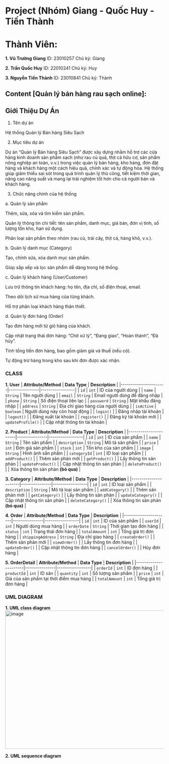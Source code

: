 # Project (Nhóm) Giang - Quốc Huy - Tiến Thành
# Thành Viên: 
**1. Vũ Trường Giang**
ID: 23010257
Chũ ký: Giang

**2. Trần Quốc Huy**
ID: 22010241
Chũ ký: Huy

**3. Nguyễn Tiến Thành**
ID: 23010841
Chũ ký: Thành

## Content [Quản lý bán hàng rau sạch online]:

## Giới Thiệu Dự Án
1. Tên dự án

Hệ thống Quản lý Bán hàng Siêu Sạch

2. Mục tiêu dự án

Dự án “Quản lý Bán hàng Siêu Sạch” được xây dựng nhằm hỗ trợ các cửa hàng kinh doanh sản phẩm sạch (như rau củ quả, thịt cá hữu cơ, sản phẩm nông nghiệp an toàn, v.v.) trong việc quản lý bán hàng, kho hàng, đơn đặt hàng và khách hàng một cách hiệu quả, chính xác và tự động hóa.
Hệ thống giúp giảm thiểu sai sót trong quá trình quản lý thủ công, tiết kiệm thời gian, nâng cao năng suất và mang lại trải nghiệm tốt hơn cho cả người bán và khách hàng.

3. Chức năng chính của hệ thống

a. Quản lý sản phẩm

Thêm, sửa, xóa và tìm kiếm sản phẩm.

Quản lý thông tin chi tiết: tên sản phẩm, danh mục, giá bán, đơn vị tính, số lượng tồn kho, hạn sử dụng.

Phân loại sản phẩm theo nhóm (rau củ, trái cây, thịt cá, hàng khô, v.v.).

b. Quản lý danh mục (Category)

Tạo, chỉnh sửa, xóa danh mục sản phẩm.

Giúp sắp xếp và lọc sản phẩm dễ dàng trong hệ thống.

c. Quản lý khách hàng (User/Customer)

Lưu trữ thông tin khách hàng: họ tên, địa chỉ, số điện thoại, email.

Theo dõi lịch sử mua hàng của từng khách.

Hỗ trợ phân loại khách hàng thân thiết.

d. Quản lý đơn hàng (Order)

Tạo đơn hàng mới từ giỏ hàng của khách.

Cập nhật trạng thái đơn hàng: “Chờ xử lý”, “Đang giao”, “Hoàn thành”, “Đã hủy”.

Tính tổng tiền đơn hàng, bao gồm giảm giá và thuế (nếu có).

Tự động trừ hàng trong kho sau khi đơn được xác nhận.


### CLASS

**1. User**
| **Attribute/Method** | **Data Type** | **Description** |
|----------------------|---------------|-----------------|
| `id` | `int` | ID của người dùng |
| `name` | `String` | Tên người dùng |
| `email` | `String` | Email người dùng để đăng nhập |
| `phone` | `String` | Số điện thoại liên lạc |
| `password` | `String` | Mật khẩu đăng nhập |
| `address` | `String` | Địa chỉ giao hàng của người dùng |
| `isActive` | `boolean` | Người dùng này còn hoạt động |
| `login()` | | Đăng nhập tài khoản |
| `logout()` | | Đăng xuất tài khoản |
| `register()` | | Đăng ký tài khoản mới |
| `updateProfile()` | | Cập nhật thông tin tài khoản |

**2. Product**
| **Attribute/Method** | **Data Type** | **Description** |
|----------------------|---------------|-----------------|
| `id` | `int` | ID của sản phẩm |
| `name` | `String` | Tên sản phẩm |
| `description` | `String` | Mô tả sản phẩm |
| `price` | `int` | Đơn giá sản phẩm |
| `stock` | `int` | Tồn kho của sản phẩm |
| `image` | `String` | Hình ảnh sẩn phẩm |
| `categoryId` | `int` | ID loại sản phẩm |
| `addProduct()` | | Thêm sản phản mới |
| `getProduct()` | | Lấy thông tin sản phản |
| `updateProduct()` | | Cập nhật thông tin sản phản |
| `deleteProduct()` | | Xóa thông tin sản phản **(bỏ qua)** |

**3. Category**
| **Attribute/Method** | **Data Type** | **Description** |
|----------------------|---------------|-----------------|
| `id` | `int` | ID loại sản phẩm |
| `description` | `String` | Mô tả loại sản phẩm |
| `addCategory()` | | Thêm sản phản mới |
| `getCategory()` | | Lấy thông tin sản phản |
| `updateCategory()` | | Cập nhật thông tin sản phản |
| `deleteCategory()` | | Xóa thông tin sản phản **(bỏ qua)** |

**4. Order**
| **Attribute/Method** | **Data Type** | **Description** |
|----------------------|---------------|-----------------|
| `id` | `int` | ID của sản phẩm |
| `userId` | `int` | Người dùng mua hàng |
| `orderDate` | `String` | Thời gian tạo đơn hàng |
| `status` | `int` | Trạng thái đơn hàng |
| `totalAmount` | `int` | Tổng giá trị đơn hàng |
| `shippingAddress` | `String` | Địa chỉ giao hàng |
| `createOrder()` | | Thêm sản phản mới |
| `viewOrder()` | | Lấy thông tin đơn hàng |
| `updateOrder()` | | Cập nhật thông tin đơn hàng |
| `cancelOrder()` | | Hủy đơn hàng |

**5. OrderDetail**
| **Attribute/Method** | **Data Type** | **Description** |
|----------------------|---------------|-----------------|
| `orderId` | `int` | ID đơn hàng |
| `productId` | `int` | ID sản  |
| `quantity` | `int` | Số lượng sản phẩm |
| `price` | `int` | Giá của sản phẩm tại thời điểm mua hàng |
| `totalAmount` | `int` | Tổng giá trị đơn hàng |

###  UML DIAGRAM
**1. UML class diagram**
<img width="1139" height="440" alt="image" src="https://github.com/user-attachments/assets/a34933a8-3ef3-4cb4-a032-02006ffbf89e" />

**2. UML sequence diagram**




